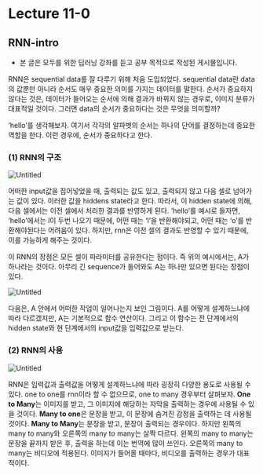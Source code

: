 # Lecture 11-0

## RNN-intro

- 본 글은 모두를 위한 딥러닝 강좌를 듣고 공부 목적으로 작성된 게시물입니다.

RNN은 sequential data를 잘 다루기 위해 처음 도입되었다. sequential data란 data의 값뿐만 아니라 순서도 매우 중요한 의미를 가지는 데이터를 말한다. 순서가 중요하지 않다는 것은, 데이터가 들어오는 순서에 의해 결과가 바뀌지 않는 경우로, 이미지 분류가 대표적일 것이다. 그러면 data의 순서가 중요하다는 것은 무엇을 의미할까?

‘hello’를 생각해보자. 여기서 각각의 알파벳의 순서는 하나의 단어를 결정하는데 중요한 역할을 한다. 이런 경우에, 순서가 중요하다고 한다.

### (1) RNN의 구조

![Untitled](Lecture%2011-0%203ff3463d0deb42ebafd767abb5dbd607/Untitled.png)

 어떠한 input값을 집어넣었을 때, 출력되는 값도 있고, 출력되지 않고 다음 셀로 넘어가는 값이 있다. 이러한 값을 hiddens state라고 한다. 따라서, 이 hidden state에 의해, 다음 셀에서는 이전 셀에서 처리한 결과를 반영하게 된다. ‘hello’를 예시로 들자면, ‘hello’에서는 l이 두번 나오기 때문에, 어떤 때는 ‘l’을 반환해야되고, 어떤 때는 ‘o’를 반환해야된다는 어려움이 있다. 하지만, rnn은 이전 셀의 결과도 반영할 수 있기 때문에, 이를 가능하게 해주는 것이다. 

 이 RNN의 장점은 모든 셀이 파라미터를 공유한다는 점이다. 즉 위의 예시에서는, A가 하나라는 것이다. 아무리 긴 sequence가 들어와도 A는 하나만 있으면 된다는 장점이 있다.

![Untitled](Lecture%2011-0%203ff3463d0deb42ebafd767abb5dbd607/Untitled%201.png)

 다음은, A 안에서 어떠한 작업이 일어나는지 보인 그림이다. A를 어떻게 설계하느냐에 따라 다르겠지만, A는 기본적으로 함수 연산이다. 그리고 이 함수는 전 단계에서의 hidden state와 현 단계에서의 input값을 입력값으로 받는다.

### (2) RNN의 사용

![Untitled](Lecture%2011-0%203ff3463d0deb42ebafd767abb5dbd607/Untitled%202.png)

 RNN은 입력값과 출력값을 어떻게 설계하느냐에 따라 굉장히 다양한 용도로 사용될 수 있다. one to one를 rnn이라 할 수 없으므로, one to many 경우부터 살펴보자. **One to Many**는 이미지를 받고, 그 이미지에 해당하는 자막을 출력하는 경우에 사용될 수 있을 것이다. **Many to one**은 문장을 받고, 이 문장에 숨겨진 감정을 출력하는 데 사용될 것이다. **Many to Many**는 문장을 받고, 문장이 출력되는 경우이다. 하지만 왼쪽의 many to many와 오른쪽의 many to many는 살짝 다르다. 왼쪽의 many to many는 문장을 끝까지 받은 후, 출력을 하는데 이는 번역에 많이 쓰인다. 오른쪽의 many to many는 비디오에 적용된다. 이미지가 들어올 때마다, 비디오를 출력하는 경우가 대표적이다.